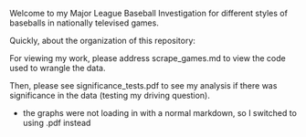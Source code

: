 Welcome to my Major League Baseball Investigation for different styles of baseballs in nationally televised games.

Quickly, about the organization of this repository: 

For viewing my work, please address scrape_games.md to view the code used to wrangle the data. 

Then, please see significance_tests.pdf to see my analysis if there was significance in the data (testing my driving question).
 - the graphs were not loading in with a normal markdown, so I switched to using .pdf instead

